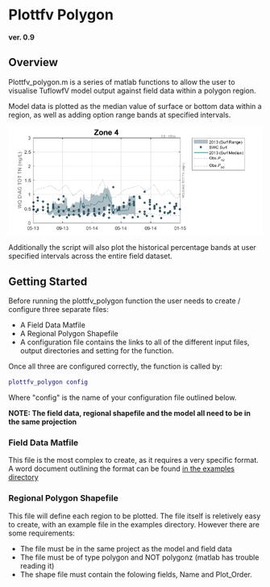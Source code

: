 # Plottfv Polygon
**ver. 0.9**

## Overview

Plottfv_polygon.m is a series of matlab functions to allow the user to visualise TuflowfV model output against field data within a polygon region. 

Model data is plotted as the median value of surface or bottom data within a region, as well as adding option range bands at specified intervals.

![alt text](https://github.com/AquaticEcoDynamics/aed_matlab_modeltools/blob/master/TUFLOWFV/polygon_timeseries_plotting/example_files/Example1.png "Example 1")

Additionally the script will also plot the historical percentage bands at user specified intervals across the entire field dataset.

## Getting Started

Before running the plottfv_polygon function the user needs to create / configure three separate files:

+ A Field Data Matfile
+ A Regional Polygon Shapefile
+ A configuration file contains the links to all of the different input files, output directories and setting for the function.

Once all three are configured correctly, the function is called by:

```matlab
plottfv_polygon config
```
Where "config" is the name of your configuration file outlined below.

**NOTE: The field data, regional shapefile and the model all need to be in the same projection**

### Field Data Matfile

This file is the most complex to create, as it requires a very specific format. A word document outlining the format can be found [in the examples directory](https://github.com/AquaticEcoDynamics/aed_matlab_modeltools/blob/master/TUFLOWFV/polygon_timeseries_plotting/example_files/Mat%20File%20data%20structure.docx)

### Regional Polygon Shapefile

This file will define each region to be plotted. The file itself is reletively easy to create, with an example file in the examples directory. However there are some requirements:

+ The file must be in the same project as the model and field data
+ The file must be of type polygon and NOT polygonz (matlab has trouble reading it)
+ The shape file must contain the folowing fields, Name and Plot_Order.


